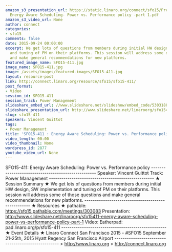 ```yaml
---
amazon_s3_presentation_url: https://static.linaro.org/connect/sfo15/Presentations/09-24-Thursday/SFO15-411-
  Energy Aware Scheduling- Power vs. Performance policy -part 1.pdf
amazon_s3_video_url: None
author: connect
categories:
- sfo15
comments: false
date: 2015-09-24 00:00:00
excerpt: We get lots of questions from members during initial HW design, SW implementation
  and tuning of PM on their platforms. This session will address some of those questions
  and make general recommendations for new platforms.
featured_image_name: SFO15-411.jpg
image_name: SFO15-411.jpg
image: /assets/images/featured-images/SFO15-411.jpg
layout: resource-post
link: http://connect.linaro.org/resource/sfo15/sfo15-411/
post_format:
- Video
session_id: SFO15-411
session_track: Power Management
slideshare_embed_url: //www.slideshare.net/slideshow/embed_code/53031884
slideshare_presentation_url: http://www.slideshare.net/linaroorg/sfo15411-energy-aware-scheduling-power-vs-performance-policy-part-1
slug: sfo15-411
speakers: Vincent Guittot
tags:
- Power Management
title: 'SFO15-411 : Energy Aware Scheduling: Power vs. Performance policy'
video_length: 00:00
video_thumbnail: None
wordpress_id: 2877
youtube_video_url: None
---
```


SFO15-411: Energy Aware Scheduling: Power vs. Performance policy --------------------------------------------------- Speaker: Vincent Guittot Track: Power Management --------------------------------------------------- ★ Session Summary ★ We get lots of questions from members during initial HW design, SW implementation and tuning of PM on their platforms. This session will address some of those questions and make general recommendations for new platforms. --------------------------------------------------- ★ Resources ★ pathable: https://sfo15.pathable.com/meetings/303083 Presentation: http://www.slideshare.net/linaroorg/sfo15411-energy-aware-scheduling-power-vs-performance-policy-part-1 Video: Eatherpad: pad.linaro.org/p/sfo15-411 --------------------------------------------------- ★ Event Details ★ Linaro Connect San Francisco 2015 - #SFO15 September 21-25th, 2015 Hyatt Regency San Francisco Airport --------------------------------------------------- > http://www.linaro.org > http://connect.linaro.org
